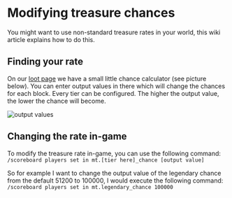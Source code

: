 # Modifying treasure chances

You might want to use non-standard treasure rates in your world, this wiki article explains how to do this.

## Finding your rate

On our [loot page](/loot) we have a small little chance calculator (see picture below). You can enter output values in there which will change the chances for each block. Every tier can be configured. The higher the output value, the lower the chance will become. 

![output values](/images/wiki/output-values.png)

## Changing the rate in-game

To modify the treasure rate in-game, you can use the following command: ```/scoreboard players set in mt.[tier here]_chance [output value]``` 

So for example I want to change the output value of the legendary chance from the default 51200 to 100000, I would execute the following command: ```/scoreboard players set in mt.legendary_chance 100000```
